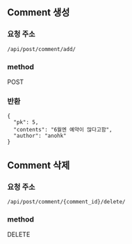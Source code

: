 <!--| Resource | GET | POST | PATCH | DELETE |
| --- | --- | --- | --- | --- |
| /api/post/comment/add/| 코멘트 생성 |  |  |  |
| /api/post/comment/{comment_id}/delete/| |  |  | 코멘트 삭제 |-->


## Comment 생성

### 요청 주소
`/api/post/comment/add/`


### method
POST

### 반환

```
{
  "pk": 5,
  "contents": "6월엔 예약이 많다고함",
  "author": "anohk"
}
```

## Comment 삭제
### 요청 주소
`/api/post/comment/{comment_id}/delete/`


### method
DELETE